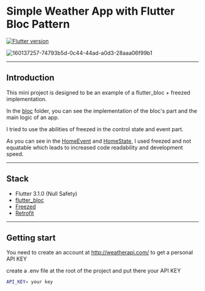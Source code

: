 # Simple Weather App with Flutter Bloc Pattern

[![Flutter version](https://img.shields.io/badge/flutter-3.1.0-blue?logo=flutter)](https://flutter.dev/docs/get-started/install)

![160137257-74793b5d-0c44-44ad-a0d3-28aaa06f99b1](https://user-images.githubusercontent.com/63847876/165778307-92efc96a-5e78-4b53-b1ff-f9eaffc77b89.png)

-----

## Introduction

This mini project is designed to be an example of a flutter_bloc + freezed implementation.

In the [bloc](lib/bloc/home) folder, you can see the implementation of the bloc's part and the main logic of an app.

I tried to use the abilities of freezed in the control state and event part.

As you can see in the [HomeEvent](lib/bloc/home/home_event.dart) and [HomeState](lib/bloc/home/home_state.dart), I used freezed and not equatable which leads to increased code readability and development speed.

-----

## Stack
- Flutter 3.1.0 (Null Safety)
- [flutter_bloc](https://pub.dev/packages/flutter_bloc)
- [Freezed](https://pub.dev/packages/freezed)
- [Retrofit](https://pub.dev/packages/retrofit)

-----

## Getting start

You need to create an account at http://weatherapi.com/ to get a personal API KEY

create a .env file at the root of the project and put there your API KEY
```bash
API_KEY= your key
```